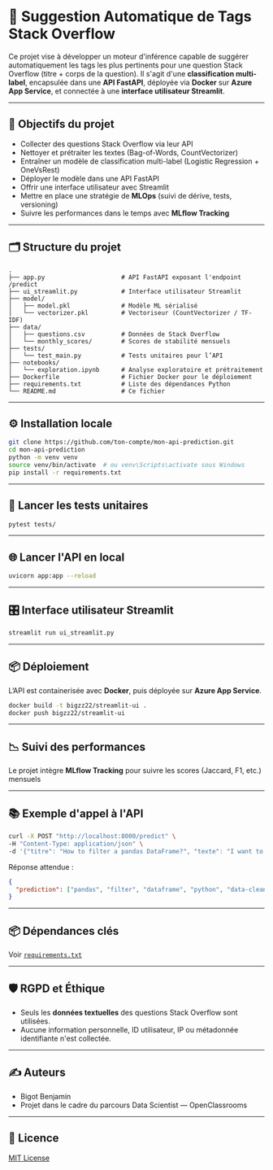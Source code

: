 # 🔖 Suggestion Automatique de Tags Stack Overflow

Ce projet vise à développer un moteur d'inférence capable de suggérer automatiquement les tags les plus pertinents pour une question Stack Overflow (titre + corps de la question). Il s'agit d'une **classification multi-label**, encapsulée dans une **API FastAPI**, déployée via **Docker** sur **Azure App Service**, et connectée à une **interface utilisateur Streamlit**.

---

## 🚀 Objectifs du projet

- Collecter des questions Stack Overflow via leur API
- Nettoyer et prétraiter les textes (Bag-of-Words, CountVectorizer)
- Entraîner un modèle de classification multi-label (Logistic Regression + OneVsRest)
- Déployer le modèle dans une API FastAPI
- Offrir une interface utilisateur avec Streamlit
- Mettre en place une stratégie de **MLOps** (suivi de dérive, tests, versioning)
- Suivre les performances dans le temps avec **MLflow Tracking**

---

## 🗂️ Structure du projet

```
.
├── app.py                     # API FastAPI exposant l'endpoint /predict
├── ui_streamlit.py            # Interface utilisateur Streamlit
├── model/
│   ├── model.pkl              # Modèle ML sérialisé
│   └── vectorizer.pkl         # Vectoriseur (CountVectorizer / TF-IDF)
├── data/
│   ├── questions.csv          # Données de Stack Overflow
│   └── monthly_scores/        # Scores de stabilité mensuels
├── tests/
│   └── test_main.py           # Tests unitaires pour l’API
├── notebooks/
│   └── exploration.ipynb      # Analyse exploratoire et prétraitement
├── Dockerfile                 # Fichier Docker pour le déploiement
├── requirements.txt           # Liste des dépendances Python
└── README.md                  # Ce fichier
```

---

## ⚙️ Installation locale

```bash
git clone https://github.com/ton-compte/mon-api-prediction.git
cd mon-api-prediction
python -m venv venv
source venv/bin/activate  # ou venv\Scripts\activate sous Windows
pip install -r requirements.txt
```

---

## 🧪 Lancer les tests unitaires

```bash
pytest tests/
```

---

## 🌐 Lancer l'API en local

```bash
uvicorn app:app --reload
```

---

## 🎛️ Interface utilisateur Streamlit

```bash
streamlit run ui_streamlit.py
```

---

## 📦 Déploiement

L’API est containerisée avec **Docker**, puis déployée sur **Azure App Service**.

```bash
docker build -t bigzz22/streamlit-ui .
docker push bigzz22/streamlit-ui
```

---

## 📉 Suivi des performances

Le projet intègre **MLflow Tracking** pour suivre les scores (Jaccard, F1, etc.) mensuels

---

## 📚 Exemple d'appel à l'API

```bash
curl -X POST "http://localhost:8000/predict" \
-H "Content-Type: application/json" \
-d '{"titre": "How to filter a pandas DataFrame?", "texte": "I want to filter rows based on column values."}'
```

Réponse attendue :

```json
{
  "prediction": ["pandas", "filter", "dataframe", "python", "data-cleaning"]
}
```

---

## 📦 Dépendances clés

Voir [`requirements.txt`](./requirements.txt)

---

## 🛡️ RGPD et Éthique

- Seuls les **données textuelles** des questions Stack Overflow sont utilisées.
- Aucune information personnelle, ID utilisateur, IP ou métadonnée identifiante n'est collectée.

---

## ✍️ Auteurs

- Bigot Benjamin  
- Projet dans le cadre du parcours Data Scientist — OpenClassrooms

---

## 📃 Licence

[MIT License](LICENSE)
